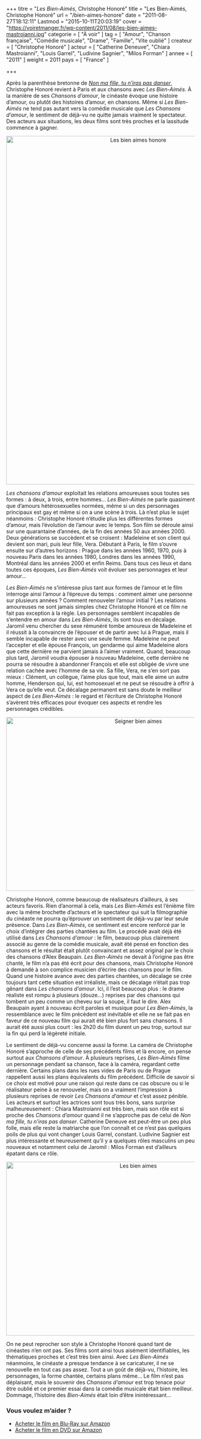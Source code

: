 +++
titre = "<em>Les Bien-Aimés</em>, Christophe Honoré"
title = "Les Bien-Aimés, Christophe Honoré"
url = "/bien-aimes-honore"
date = "2011-08-27T18:12:11"
Lastmod = "2015-10-11T20:03:19"
cover = "https://voiretmanger.fr/wp-content/2011/08/les-bien-aimes-mastroianni.jpg"
categorie = [ "À voir" ]
tag = [ "Amour", "Chanson française", "Comédie musicale", "Drame", "Famille", "Vite oublié" ]
createur = [ "Christophe Honoré" ]
acteur = [ "Catherine Deneuve", "Chiara Mastroianni", "Louis Garrel", "Ludivine Sagnier", "Milos Forman" ]
annee = [ "2011" ]
weight = 2011
pays = [ "France" ]

+++

<p>Après la parenthèse bretonne de <em><a href="https://voiretmanger.fr/2009/09/07/non-ma-fille-tu-niras-pas-danser-honore/">Non ma fille, tu n&rsquo;iras pas danser</a></em>, Christophe Honoré revient à Paris et aux chansons avec <em>Les Bien-Aimés</em>. À la manière de ses <em>Chansons d&rsquo;amour</em>, le cinéaste évoque une histoire d&rsquo;amour, ou plutôt des histoires d&rsquo;amour, en chansons. Même si <em>Les Bien-Aimés</em> ne tend pas autant vers la comédie musicale que <em>Les Chansons d&rsquo;amour</em>, le sentiment de déjà-vu ne quitte jamais vraiment le spectateur. Des acteurs aux situations, les deux films sont très proches et la lassitude commence à gagner.</p>
<div style="text-align: center;"><a href="http://www.allocine.fr/film/fichefilm_gen_cfilm=187817.html"><img class="aligncenter" style="border-style: initial; border-color: initial; border-width: 0px;" src="https://voiretmanger.fr/wp-content/2011/08/les-bien-aimes-honore.jpg" alt="Les bien aimes honore" width="690" height="929" border="0" /></a></div>
<p><em>Les chansons d&rsquo;amour</em> exploitait les relations amoureuses sous toutes ses formes : à deux, à trois, entre hommes… <em>Les Bien-Aimés</em> ne parle quasiment que d&rsquo;amours hétérosexuelles normées, même si un des personnages principaux est gay et même si on a une scène à trois. Là n&rsquo;est plus le sujet néanmoins : Christophe Honoré n&rsquo;étudie plus les différentes formes d&rsquo;amour, mais l&rsquo;évolution de l&rsquo;amour avec le temps. Son film se déroule ainsi sur une quarantaine d&rsquo;années, de la fin des années 50 aux années 2000. Deux générations se succèdent et se croisent : Madeleine et son client qui devient son mari, puis leur fille, Vera. Débutant à Paris, le film s&rsquo;ouvre ensuite sur d&rsquo;autres horizons : Prague dans les années 1960, 1970, puis à nouveau Paris dans les années 1980, Londres dans les années 1990, Montréal dans les années 2000 et enfin Reims. Dans tous ces lieux et dans toutes ces époques, <em>Les Bien-Aimés</em> voit évoluer ses personnages et leur amour…</p>
<p><em>Les Bien-Aimés</em> ne s&rsquo;intéresse plus tant aux formes de l&rsquo;amour et le film interroge ainsi l&rsquo;amour à l&rsquo;épreuve du temps : comment aimer une personne sur plusieurs années ? Comment renouveler l&rsquo;amour initial ? Les relations amoureuses ne sont jamais simples chez Christophe Honoré et ce film ne fait pas exception à la règle. Les personnages semblent incapables de s&rsquo;entendre en amour dans <em>Les Bien-Aimés</em>, ils sont tous en décalage. Jaromil venu chercher du sexe rémunéré tombe amoureux de Madeleine et il réussit à la convaincre de l&rsquo;épouser et de partir avec lui à Prague, mais il semble incapable de rester avec une seule femme. Madeleine ne peut l&rsquo;accepter et elle épouse François, un gendarme qui aime Madeleine alors que cette dernière ne parvient jamais à l&rsquo;aimer vraiment. Quand, beaucoup plus tard, Jaromil voudra épouser à nouveau Madeleine, cette dernière ne pourra se résoudre à abandonner François et elle est obligée de vivre une relation cachée avec l&rsquo;homme de sa vie. Sa fille, Vera, ne s&rsquo;en sort pas mieux : Clément, un collègue, l&rsquo;aime plus que tout, mais elle aime un autre homme, Henderson qui, lui, est homosexuel et ne peut se résoudre à offrir à Vera ce qu&rsquo;elle veut. Ce décalage permanent est sans doute le meilleur aspect de <em>Les Bien-Aimés</em> : le regard et l&rsquo;écriture de Christophe Honoré s&rsquo;avèrent très efficaces pour évoquer ces aspects et rendre les personnages crédibles.</p>
<div style="text-align: center;"><img class="aligncenter" style="border-style: initial; border-color: initial; border-width: 0px;" src="https://voiretmanger.fr/wp-content/2011/08/seigner-bien-aimes.jpg" alt="Seigner bien aimes" width="690" height="463" border="0" /></div>
<p>Christophe Honoré, comme beaucoup de réalisateurs d&rsquo;ailleurs, à ses acteurs favoris. Rien d&rsquo;anormal à cela, mais <em>Les Bien-Aimés</em> est l&rsquo;énième film avec la même brochette d&rsquo;acteurs et le spectateur qui suit la filmographie du cinéaste ne pourra qu&rsquo;éprouver un sentiment de déjà-vu par leur seule présence. Dans <em>Les Bien-Aimés</em>, ce sentiment est encore renforcé par le choix d&rsquo;intégrer des parties chantées au film. Le procédé avait déjà été utilisé dans <em>Les Chansons d&rsquo;amour</em> : le film, beaucoup plus clairement associé au genre de la comédie musicale, avait été pensé en fonction des chansons et le résultat était plutôt convaincant et assez original par le choix des chansons d&rsquo;Alex Beaupain. <em>Les Bien-Aimés</em> ne devait à l&rsquo;origine pas être chanté, le film n&rsquo;a pas été écrit pour des chansons, mais Christophe Honoré à demandé à son complice musicien d&rsquo;écrire des chansons pour le film. Quand une histoire avance avec des parties chantées, un décalage se crée toujours tant cette situation est irréaliste, mais ce décalage n&rsquo;était pas trop gênant dans <em>Les chansons d&rsquo;amour</em>. Ici, il l&rsquo;est beaucoup plus : le drame réaliste est rompu à plusieurs (douze…) reprises par des chansons qui tombent un peu comme un cheveu sur la soupe, il faut le dire. Alex Beaupain ayant à nouveau écrit paroles et musique pour <em>Les Bien-Aimés</em>, la ressemblance avec le film précédent est inévitable et elle ne se fait pas en faveur de ce nouveau film qui aurait été bien plus fort sans chansons. Il aurait été aussi plus court : les 2h20 du film durent un peu trop, surtout sur la fin qui perd la légèreté initiale.</p>
<p>Le sentiment de déjà-vu concerne aussi la forme. La caméra de Christophe Honoré s&rsquo;approche de celle de ses précédents films et là encore, on pense surtout aux <em>Chansons d&rsquo;amour</em>. À plusieurs reprises, <em>Les Bien-Aimés</em> filme un personnage pendant sa chanson, face à la caméra, regardant cette dernière. Certains plans dans les rues vides de Paris ou de Prague rappellent aussi les plans équivalents du film précédent. Difficile de savoir si ce choix est motivé pour une raison qui reste dans ce cas obscure ou si le réalisateur peine à se renouveler, mais on a vraiment l&rsquo;impression à plusieurs reprises de revoir <em>Les Chansons d&rsquo;amour</em> et c&rsquo;est assez pénible. Les acteurs et surtout les actrices sont tous très bons, sans surprise malheureusement : Chiara Mastroianni est très bien, mais son rôle est si proche des <em>Chansons d&rsquo;amour</em> quand il ne s&rsquo;approche pas de celui de <em>Non ma fille, tu n&rsquo;iras pas danser</em>. Catherine Deneuve est peut-être un peu plus folle, mais elle reste la matriarche que l&rsquo;on connaît et ce n&rsquo;est pas quelques poils de plus qui vont changer Louis Garrel, constant. Ludivine Sagnier est plus intéressante et heureusement qu&rsquo;il y a quelques rôles masculins un peu nouveaux et notamment celui de Jaromil : Milos Forman est d&rsquo;ailleurs épatant dans ce rôle.</p>
<div style="text-align: center;"><img class="aligncenter" style="border-style: initial; border-color: initial; border-width: 0px;" src="https://voiretmanger.fr/wp-content/2011/08/les-bien-aimes.jpg" alt="Les bien aimes" width="690" height="463" border="0" /></div>
<p>On ne peut reprocher son style à Christophe Honoré quand tant de cinéastes n&rsquo;en ont pas. Ses films sont ainsi tous aisément identifiables, les thématiques proches et c&rsquo;est très bien ainsi. Avec <em>Les Bien-Aimés</em> néanmoins, le cinéaste a presque tendance à se caricaturer, il ne se renouvelle en tout cas pas assez. Tout a un goût de déjà-vu, l&rsquo;histoire, les personnages, la forme chantée, certains plans même… Le film n&rsquo;est pas déplaisant, mais le souvenir des <em>Chansons d&rsquo;amour</em> est trop tenace pour être oublié et ce premier essai dans la comédie musicale était bien meilleur. Dommage, l&rsquo;histoire des <em>Bien-Aimés</em> était loin d&rsquo;être inintéressant…</p>
<div class="amazon">
<h3>Vous voulez m&rsquo;aider ?</h3>
<ul>
<li><a href="http://www.amazon.fr/gp/product/B005OYBXV2/ref=as_li_ss_tl?ie=UTF8&#038;tag=leblogdenic07-21&#038;linkCode=as2&#038;camp=1642&#038;creative=19458&#038;creativeASIN=B005OYBXV2">Acheter le film en Blu-Ray sur Amazon</a></li>
<li><a href="http://www.amazon.fr/gp/product/B005OYBXW6/ref=as_li_ss_tl?ie=UTF8&#038;tag=leblogdenic07-21&#038;linkCode=as2&#038;camp=1642&#038;creative=19458&#038;creativeASIN=B005OYBXW6">Acheter le film en DVD sur Amazon</a></li>
</ul>
</div>

